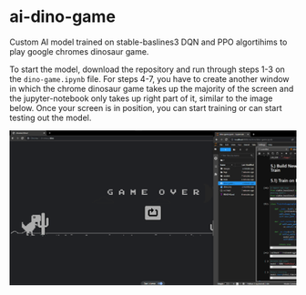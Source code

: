 # ai-dino-game
Custom AI model trained on stable-baslines3 DQN and PPO algortihims to play google chromes dinosaur game. 

To start the model, download the repository and run through steps 1-3 on the `dino-game.ipynb` file. For steps 4-7, you have to create another window in which the chrome dinosaur game takes up the majority of the screen and the jupyter-notebook only takes up right part of it, similar to the image below. Once your screen is in position, you can start training or can start testing out the model. 

<img src = "./images/example.png">
